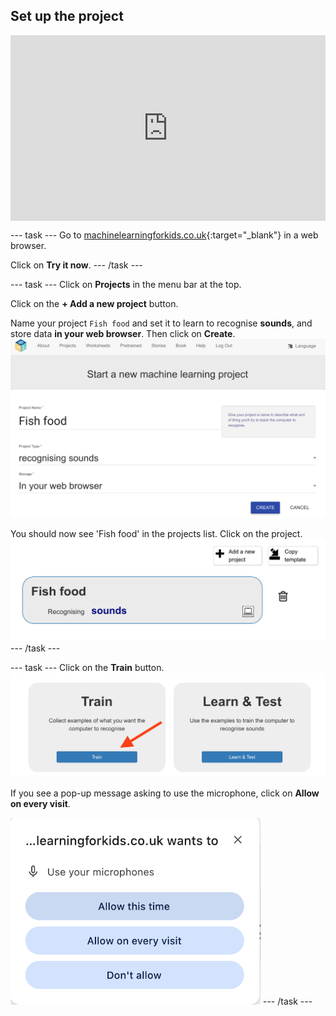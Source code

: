 ## Set up the project

<html>
<div style="position: relative; width: 100%; overflow: hidden; padding-top: 56.25%;">
<p><iframe style="position: absolute; top: 0; left: 0; right: 0; width: 100%; height: 100%; border: none;" src="https://www.youtube.com/embed/K7g-nLoMBTA?rel=0&cc_load_policy=1" width="560" height="315" allowfullscreen allow="accelerometer; autoplay; clipboard-write; encrypted-media; gyroscope; picture-in-picture; web-share"></iframe></p>
</div>
</html>

--- task ---
Go to [machinelearningforkids.co.uk](https://machinelearningforkids.co.uk/#!/login){:target="_blank"} in a web browser. 

Click on **Try it now**.
--- /task ---

--- task ---
Click on **Projects** in the menu bar at the top.

Click on the **+ Add a new project** button.

Name your project `Fish food` and set it to learn to recognise **sounds**, and store data **in your web browser**. Then click on **Create**.
![Creating a project](images/create-project.png)

You should now see 'Fish food' in the projects list. Click on the project.
![Project list with Fish food listed.](images/projects-list.png)
--- /task ---

--- task ---
Click on the **Train** button.
![Project main menu with an arrow pointing to the Train button.](images/project-train.png)

If you see a pop-up message asking to use the microphone, click on **Allow on every visit**.

![Pop-up message asking to allow microphone use.](images/allow-microphone.png)
--- /task ---




